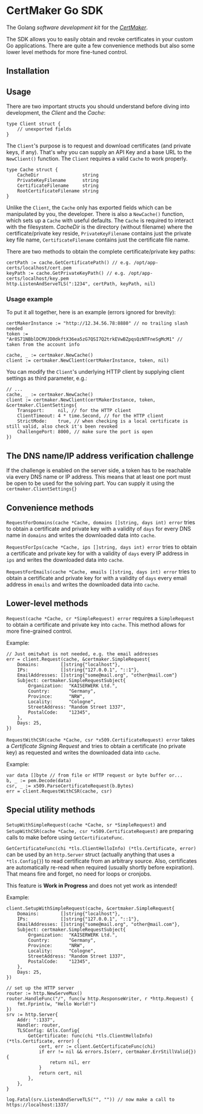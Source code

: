 # CertMaker Go SDK

The Golang *software development kit* for the *[CertMaker](https://github.com/KaiserWerk/CertMaker)*.

The SDK allows you to easily obtain and revoke certificates in your custom Go applications. There are quite a few
convenience methods but also some lower level methods for more fine-tuned control.

## Installation



## Usage

There are two important structs you should understand before diving into development, the *Client* and the *Cache*:

```golang
type Client struct {
	// unexported fields
}
```

The ``Client``'s purpose is to request and download certificates (and private keys, if any). That's why you can supply
an API Key and a base URL to the ``NewClient()`` function. The ``Client`` requires a valid ``Cache`` to work
properly.


```golang
type Cache struct {
    CacheDir                string
    PrivateKeyFilename      string
    CertificateFilename     string
    RootCertificateFilename string
}
```

Unlike the ``Client``, the ``Cache`` only has exported fields which can be manipulated by you, the developer.
There is also a ``NewCache()`` function, which sets up a ``Cache`` with useful defaults. The ``Cache`` is required
to interact with the filesystem. *CacheDir* is the directory (without filename) where the certificate/private key reside, 
``PrivateKeyFilename`` contains just the private key file name, ``CertificateFilename`` contains just the
certificate file name.


There are two methods to obtain the complete certificate/private key paths:
```golang
certPath := cache.GetCertificatePath() // e.g. /opt/app-certs/localhost/cert.pem
keyPath := cache.GetPrivateKeyPath() // e.g. /opt/app-certs/localhost/key.pem
http.ListenAndServeTLS(":1234", certPath, keyPath, nil)
```

### Usage example
To put it all together, here is an example (errors ignored for brevity):
```golang
certMakerInstance := "http://12.34.56.78:8880" // no trailing slash needed
token := "Ar8S71NBblDCMVJD0dkftX36ea5zG7QSI7Q2trkEVwBZpqsQzNTFneSgMcM1" // taken from the account info

cache, _ := certmaker.NewCache()
client := certmaker.NewClient(certMakerInstance, token, nil)
```
You can modify the ``Client``'s underlying HTTP client by supplying client settings as third
parameter, e.g.:

```golang
// ...
cache, _ := certmaker.NewCache()
client := certmaker.NewClient(certMakerInstance, token, &certmaker.ClientSettings{
    Transport:     nil, // for the HTTP client
    ClientTimeout: 4 * time.Second, // for the HTTP client
    StrictMode:    true, // when checking is a local certificate is still valid, also check it's been revoked
    ChallengePort: 8000, // make sure the port is open
})
```

## The DNS name/IP address verification challenge

If the challenge is enabled on the server side, a token has to be reachable via every DNS name or IP
address. This means that at least one port must be open to be used for the solving part. You can supply
it using the ``certmaker.ClientSettings{}``

## Convenience methods

``RequestForDomains(cache *Cache, domains []string, days int) error`` tries to obtain a 
certificate and private key with a validity of ``days`` for every DNS name in ``domains`` and writes the 
downloaded data into ``cache``.

``RequestForIps(cache *Cache, ips []string, days int) error`` tries to obtain a
certificate and private key for with a validity of ``days`` every IP address in ``ips`` and writes the
downloaded data into ``cache``.

``RequestForEmails(cache *Cache, emails []string, days int) error`` tries to obtain a
certificate and private key for with a validity of ``days`` every email address in ``emails`` and writes the
downloaded data into ``cache``.

## Lower-level methods

``Request(cache *Cache, cr *SimpleRequest) error`` requires a ``SimpleRequest`` to obtain
a certificate and private key into ``cache``. This method allows for more fine-grained control.

Example:
```golang
// Just omitwhat is not needed, e.g. the email addresses
err = client.Request(cache, &certmaker.SimpleRequest{
    Domains:        []string{"localhost"},
    IPs:            []string{"127.0.0.1", "::1"},
    EmailAddresses: []string{"some@mail.org", "other@mail.com"}
    Subject: certmaker.SimpleRequestSubject{
        Organization:  "KAISERWERK Ltd.",
        Country:       "Germany",
        Province:      "NRW",
        Locality:      "Cologne",
        StreetAddress: "Random Street 1337",
        PostalCode:    "12345",
    },
    Days: 25,
})
```

``RequestWithCSR(cache *Cache, csr *x509.CertificateRequest) error`` takes a *Certificate Signing Request*
and tries to obtain a certificate (no private key) as requested and writes the
downloaded data into ``cache``.

Example:
```golang
var data []byte // from file or HTTP request or byte buffer or...
b, _ := pem.Decode(data)
csr, _ := x509.ParseCertificateRequest(b.Bytes)
err = client.RequestWithCSR(cache, csr)
```

## Special utility methods

``SetupWithSimpleRequest(cache *Cache, sr *SimpleRequest)`` and 
``SetupWithCSR(cache *Cache, csr *x509.CertificateRequest)`` are preparing calls to make 
before using ``GetCertificateFunc``.

``GetCertificateFunc(chi *tls.ClientHelloInfo) (*tls.Certificate, error)`` can be used by an 
``http.Server`` struct (actually anything that uses a ``*tls.Config{}``) to read certificate 
from an arbitrary source. Also, certificates are automatically re-read when required (usually shortly 
before expiration). That means fire and forget, no need for loops or cronjobs.

This feature is __Work in Progress__ and does not yet work as intended!

Example: 
```golang
client.SetupWithSimpleRequest(cache, &certmaker.SimpleRequest{
    Domains:        []string{"localhost"},
    IPs:            []string{"127.0.0.1", "::1"},
    EmailAddresses: []string{"some@mail.org", "other@mail.com"},
    Subject: certmaker.SimpleRequestSubject{
        Organization:  "KAISERWERK Ltd.",
        Country:       "Germany",
        Province:      "NRW",
        Locality:      "Cologne",
        StreetAddress: "Random Street 1337",
        PostalCode:    "12345",
    },
    Days: 25,
})

// set up the HTTP server
router := http.NewServeMux()
router.HandleFunc("/", func(w http.ResponseWriter, r *http.Request) {
    fmt.Fprint(w, "Hello World!")
})
srv := http.Server{
    Addr: ":1337",
    Handler: router,
    TLSConfig: &tls.Config{
        GetCertificate: func(chi *tls.ClientHelloInfo) (*tls.Certificate, error) {
            cert, err := client.GetCertificateFunc(chi)
            if err != nil && errors.Is(err, certmaker.ErrStillValid{}) {
                return nil, err
            }
            return cert, nil
        },
    }, 
}

log.Fatal(srv.ListenAndServeTLS("", "")) // now make a call to https://localhost:1337/
```